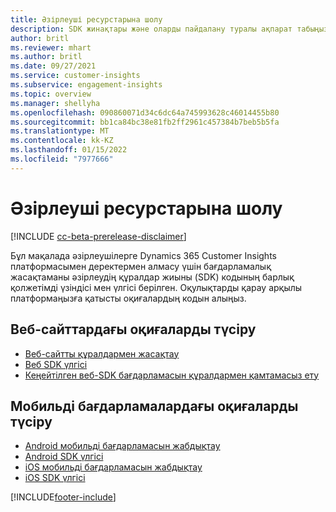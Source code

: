 ```yaml
---
title: Әзірлеуші ресурстарына шолу
description: SDK жинақтары және оларды пайдалану туралы ақпарат табыңыз.
author: britl
ms.reviewer: mhart
ms.author: britl
ms.date: 09/27/2021
ms.service: customer-insights
ms.subservice: engagement-insights
ms.topic: overview
ms.manager: shellyha
ms.openlocfilehash: 090860071d34c6dc64a745993628c46014455b80
ms.sourcegitcommit: bb1ca84bc38e81fb2ff2961c457384b7beb5b5fa
ms.translationtype: MT
ms.contentlocale: kk-KZ
ms.lasthandoff: 01/15/2022
ms.locfileid: "7977666"
---
```

# <a name="developer-resources-overview"></a>Әзірлеуші ресурстарына шолу

[!INCLUDE [cc-beta-prerelease-disclaimer](includes/cc-beta-prerelease-disclaimer.md)]

Бұл мақалада әзірлеушілерге Dynamics 365 Customer Insights платформасымен деректермен алмасу үшін бағдарламалық жасақтаманы әзірлеудің құралдар жиыны (SDK) кодының барлық қолжетімді үзіндісі мен үлгісі берілген. Оқулықтарды қарау арқылы платформаңызға қатысты оқиғалардың кодын алыңыз.

## <a name="capture-events-from-websites"></a>Веб-сайттардағы оқиғаларды түсіру

- [Веб-сайтты құралдармен жасақтау](instrument-website.md)
- [Веб SDK үлгісі](websdk-sample.md)
- [Кеңейтілген веб-SDK бағдарламасын құралдармен қамтамасыз ету](advanced-SDK-implementation.md)

## <a name="capture-events-from-mobile-apps"></a>Мобильді бағдарламалардағы оқиғаларды түсіру

- [Android мобильді бағдарламасын жабдықтау](get-started-android.md)
- [Android SDK үлгісі](androidsdk-sample.md)
- [iOS мобильді бағдарламасын жабдықтау](get-started-ios.md)
- [iOS SDK үлгісі](iossdk-sample.md)

[!INCLUDE[footer-include](../includes/footer-banner.md)]
